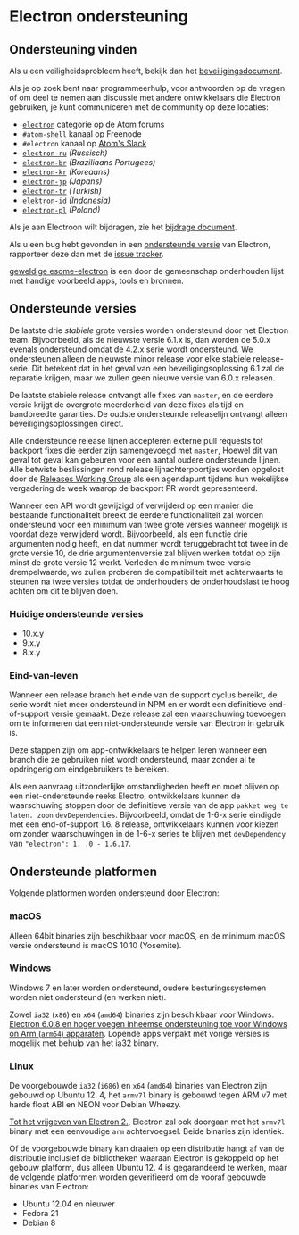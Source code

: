 # Electron ondersteuning

## Ondersteuning vinden

Als u een veiligheidsprobleem heeft, bekijk dan het [beveiligingsdocument](https://github.com/electron/electron/tree/master/SECURITY.md).

Als je op zoek bent naar programmeerhulp, voor antwoorden op de vragen of om deel te nemen aan discussie met andere ontwikkelaars die Electron gebruiken, je kunt communiceren met de community op deze locaties:
- [`electron`](https://discuss.atom.io/c/electron) categorie op de Atom forums
- `#atom-shell` kanaal op Freenode
- `#electron` kanaal op [Atom's Slack](https://discuss.atom.io/t/join-us-on-slack/16638?source_topic_id=25406)
- [`electron-ru`](https://telegram.me/electron_ru) *(Russisch)*
- [`electron-br`](https://electron-br.slack.com) *(Braziliaans Portugees)*
- [`electron-kr`](https://electron-kr.github.io/electron-kr) *(Koreaans)*
- [`electron-jp`](https://electron-jp.slack.com) *(Japans)*
- [`electron-tr`](https://electron-tr.herokuapp.com) *(Turkish)*
- [`elektron-id`](https://electron-id.slack.com) *(Indonesia)*
- [`electron-pl`](https://electronpl.github.io) *(Poland)*

Als je aan Electroon wilt bijdragen, zie het [bijdrage document](https://github.com/electron/electron/blob/master/CONTRIBUTING.md).

Als u een bug hebt gevonden in een [ondersteunde versie](#supported-versions) van Electron, rapporteer deze dan met de [issue tracker](../development/issues.md).

[geweldige esome-electron](https://github.com/sindresorhus/awesome-electron) is een door de gemeenschap onderhouden lijst met handige voorbeeld apps, tools en bronnen.

## Ondersteunde versies

De laatste drie *stabiele* grote versies worden ondersteund door het Electron team. Bijvoorbeeld, als de nieuwste versie 6.1.x is, dan worden de 5.0.x evenals ondersteund omdat de 4.2.x serie wordt ondersteund.  We ondersteunen alleen de nieuwste minor release voor elke stabiele release-serie.  Dit betekent dat in het geval van een beveiligingsoplossing 6.1 zal de reparatie krijgen, maar we zullen geen nieuwe versie van 6.0.x releasen.

De laatste stabiele release ontvangt alle fixes van `master`, en de eerdere versie krijgt de overgrote meerderheid van deze fixes als tijd en bandbreedte garanties. De oudste ondersteunde releaselijn ontvangt alleen beveiligingsoplossingen direct.

Alle ondersteunde release lijnen accepteren externe pull requests tot backport fixes die eerder zijn samengevoegd met `master`, Hoewel dit van geval tot geval kan gebeuren voor een aantal oudere ondersteunde lijnen. Alle betwiste beslissingen rond release lijnachterpoortjes worden opgelost door de [Releases Working Group](https://github.com/electron/governance/tree/master/wg-releases) als een agendapunt tijdens hun wekelijkse vergadering de week waarop de backport PR wordt gepresenteerd.

Wanneer een API wordt gewijzigd of verwijderd op een manier die bestaande functionaliteit breekt de eerdere functionaliteit zal worden ondersteund voor een minimum van twee grote versies wanneer mogelijk is voordat deze verwijderd wordt. Bijvoorbeeld, als een functie drie argumenten nodig heeft, en dat nummer wordt teruggebracht tot twee in de grote versie 10, de drie argumentenversie zal blijven werken totdat op zijn minst de grote versie 12 werkt. Verleden de minimum twee-versie drempelwaarde, we zullen proberen de compatibiliteit met achterwaarts te steunen na twee versies totdat de onderhouders de onderhoudslast te hoog achten om dit te blijven doen.

### Huidige ondersteunde versies
- 10.x.y
- 9.x.y
- 8.x.y

### Eind-van-leven

Wanneer een release branch het einde van de support cyclus bereikt, de serie wordt niet meer ondersteund in NPM en er wordt een definitieve end-of-support versie gemaakt. Deze release zal een waarschuwing toevoegen om te informeren dat een niet-ondersteunde versie van Electron in gebruik is.

Deze stappen zijn om app-ontwikkelaars te helpen leren wanneer een branch die ze gebruiken niet wordt ondersteund, maar zonder al te opdringerig om eindgebruikers te bereiken.

Als een aanvraag uitzonderlijke omstandigheden heeft en moet blijven op een niet-ondersteunde reeks Electro, ontwikkelaars kunnen de waarschuwing stoppen door de definitieve versie van de app `pakket weg te laten. zoon` `devDependencies`. Bijvoorbeeld, omdat de 1-6-x serie eindigde met een end-of-support 1.6. 8 release, ontwikkelaars kunnen voor kiezen om zonder waarschuwingen in de 1-6-x series te blijven met `devDependency` van `"electron": 1. .0 - 1.6.17`.

## Ondersteunde platformen

Volgende platformen worden ondersteund door Electron:

### macOS

Alleen 64bit binaries zijn beschikbaar voor macOS, en de minimum macOS versie ondersteund is macOS 10.10 (Yosemite).

### Windows

Windows 7 en later worden ondersteund, oudere besturingssystemen worden niet ondersteund (en werken niet).

Zowel `ia32` (`x86`) en `x64` (`amd64`) binaries zijn beschikbaar voor Windows. [Electron 6.0.8 en hoger voegen inheemse ondersteuning toe voor Windows on Arm (`arm64`) apparaten](windows-arm.md). Lopende apps verpakt met vorige versies is mogelijk met behulp van het ia32 binary.

### Linux

De voorgebouwde `ia32` (`i686`) en `x64` (`amd64`) binaries van Electron zijn gebouwd op Ubuntu 12. 4, het `armv7l` binary is gebouwd tegen ARM v7 met harde float ABI en NEON voor Debian Wheezy.

[Tot het vrijgeven van Electron 2.](../breaking-changes.md#duplicate-arm-assets), Electron zal ook doorgaan met het `armv7l` binary met een eenvoudige `arm` achtervoegsel. Beide binaries zijn identiek.

Of de voorgebouwde binary kan draaien op een distributie hangt af van de distributie inclusief de bibliotheken waaraan Electron is gekoppeld op het gebouw platform, dus alleen Ubuntu 12. 4 is gegarandeerd te werken, maar de volgende platformen worden geverifieerd om de vooraf gebouwde binaries van Electron:

* Ubuntu 12.04 en nieuwer
* Fedora 21
* Debian 8
